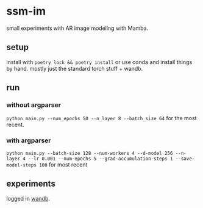 # ssm-im
small experiments with AR image modeling with Mamba.

## setup
install with `poetry lock && poetry install` or use conda and install things by hand.
mostly just the standard torch stuff + wandb.

## run
### without argparser
`python main.py --num_epochs 50 --n_layer 8 --batch_size 64` for the most recent.

### with argparser
`python main.py --batch-size 128 --num-workers 4 --d-model 256 --n-layer 4 --lr 0.001 --num-epochs 5 --grad-accumulation-steps 1 --save-model-steps 100` for most recent

## experiments
logged in [wandb](https://wandb.ai/chiu-justin-t/ssm-cifar-tokenized).
